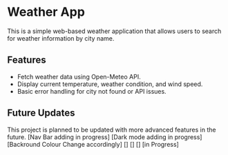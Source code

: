 # Weather App

This is a simple web-based weather application that allows users to search for weather information by city name.

## Features
- Fetch weather data using Open-Meteo API.
- Display current temperature, weather condition, and wind speed.
- Basic error handling for city not found or API issues.

## Future Updates
This project is planned to be updated with more advanced features in the future.
[Nav Bar adding in progress]
[Dark mode adding in progress]
[Backround Colour Change accordingly]
[]
[]
[]
[in Progress]
